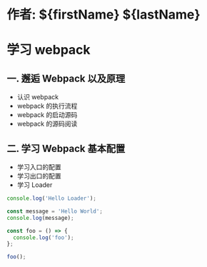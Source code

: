 # 作者: ${firstName} ${lastName}

# 学习 webpack

## 一. 邂逅 Webpack 以及原理

- 认识 webpack
- webpack 的执行流程
- webpack 的启动源码
- webpack 的源码阅读

## 二. 学习 Webpack 基本配置

- 学习入口的配置
- 学习出口的配置
- 学习 Loader

```js
console.log('Hello Loader');

const message = 'Hello World';
console.log(message);

const foo = () => {
  console.log('foo');
};

foo();
```
